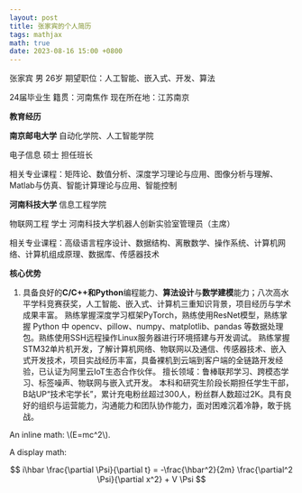 ```yaml
---
layout: post
title: 张家宾的个人简历
tags: mathjax
math: true
date: 2023-08-16 15:00 +0800
---
```

张家宾 男 26岁  期望职位：人工智能、嵌入式、开发、算法

24届毕业生
籍贯：河南焦作
现在所在地：江苏南京

**教育经历**


**南京邮电大学** 自动化学院、人工智能学院

电子信息 硕士  担任班长

相关专业课程：矩阵论、数值分析、深度学习理论与应用、图像分析与理解、Matlab与仿真、智能计算理论与应用、智能控制

**河南科技大学** 信息工程学院

物联网工程 学士 河南科技大学机器人创新实验室管理员（主席）

相关专业课程：高级语言程序设计、数据结构、离散数学、操作系统、计算机网络、计算机组成原理、数据库、传感器技术


**核心优势**

1. 具备良好的**C/C++和Python**编程能力、**算法设计**与**数学建模**能力；八次高水平学科竞赛获奖，人工智能、嵌入式、计算机三重知识背景，项目经历与学术成果丰富。
熟练掌握深度学习框架PyTorch，熟练使用ResNet模型，熟练掌握 Python 中 opencv、pillow、numpy、matplotlib、pandas 等数据处理包。熟练使用SSH远程操作Linux服务器进行环境搭建与开发调试。
熟练掌握STM32单片机开发，了解计算机网络、物联网以及通信、传感器技术、嵌入式开发技术，项目实战经历丰富，具备裸机到云端到客户端的全链路开发经验，已认证为阿里云IoT生态合作伙伴。
擅长领域：鲁棒联邦学习、跨模态学习、标签噪声、物联网与嵌入式开发。
本科和研究生阶段长期担任学生干部，B站UP“技术宅学长”，累计充电粉丝超过300人，粉丝群人数超过2K。具有良好的组织与运营能力，沟通能力和团队协作能力，面对困难沉着冷静，敢于挑战。


An inline math: \\\(E=mc^2\\\).

A display math:

$$
i\hbar \frac{\partial \Psi}{\partial t} = -\frac{\hbar^2}{2m}
\frac{\partial^2 \Psi}{\partial x^2} + V \Psi
$$
